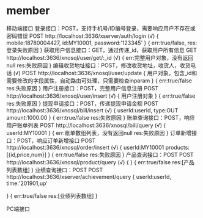 # member

移动端接口
登录接口：POST，支持手机号/ID编号登录，需要响应用户不存在或密码错误
POST http://localhost:3636/xserver/auth/login (√)
{
    mobile:18780004427,
    id:MY10001,
    password:'123345'
}
{
    err:true/false,
    res:登录失败原因
}
获取用户信息接口：GET，通过传递_id，获取用户所有信息
GET http://localhost:3636/xnosql/user/get/:_id (√)
{
    err:完整用户对象，没有返回null
    res:失败原因
}
编辑收货地址接口：POST，修改收货地址，收货人，收货电话 (√)
POST http://localhost:3636/xnosql/user/update
{
    用户对象，包含_id和需要修改的字段属性，自动路由可处理，只需要检查inparam
}
{
    err:true/false
    res:失败原因
}
用户注册接口：POST，完整用户信息注册
POST http://localhost:3636/xnosql/user/insert (√)
{
    用户注册对象
}
{
    err:true/false
    res:失败原因
}
提现申请接口：POST，传递提现申请金额
POST http://localhost:3636/xnosql/bill/insert (√)
{
    userId:userId,
    type:OUT
    amount:1000.00
}
{
    err:true/false
    res:失败原因
}
账单查询接口：POST，响应用户账单列表
POST http://localhost:3636/xnosql/bill/query (√)
{
    userId:MY10001
}
{
    err:账单数组列表，没有返回null
    res:失败原因
}
订单新增接口：POST，响应订单新增接口
POST http://localhost:3636/xnosql/order/insert (√)
{
    userId:MY10001
    products:[{id,price,num}]
}
{
    err:true/false
    res:失败原因
}
产品查询接口：POST
POST http://localhost:3636/xnosql/product/query (√)
{
}
{
    err:true/false
    res:[产品列表数组]
}
业绩查询接口：POST
POST http://localhost:3636/xserver/achievement/query
{
    userId:userId,
    time:'201901,up'

}
{
    err:true/false
    res:[业绩列表数组]
}


PC端接口
